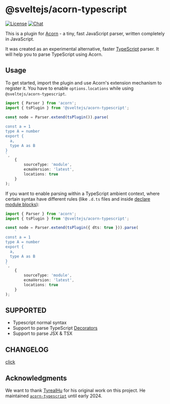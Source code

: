 # @sveltejs/acorn-typescript

[![License](https://img.shields.io/npm/l/svelte.svg)](LICENSE.md) [![Chat](https://img.shields.io/discord/457912077277855764?label=chat&logo=discord)](https://svelte.dev/chat)

This is a plugin for [Acorn](http://marijnhaverbeke.nl/acorn/) - a tiny, fast JavaScript parser, written completely in JavaScript.

It was created as an experimental alternative, faster [TypeScript](https://www.typescriptlang.org/) parser. It will help you to parse
TypeScript using Acorn.

## Usage

To get started, import the plugin and use Acorn's extension mechanism to register it. You have to enable `options.locations` while using `@sveltejs/acorn-typescript`.

```typescript
import { Parser } from 'acorn';
import { tsPlugin } from '@sveltejs/acorn-typescript';

const node = Parser.extend(tsPlugin()).parse(
	`
const a = 1
type A = number
export {
  a,
  type A as B
}
`,
	{
		sourceType: 'module',
		ecmaVersion: 'latest',
		locations: true
	}
);
```

If you want to enable parsing within a TypeScript ambient context, where certain syntax have different rules (like `.d.ts` files and inside [declare module blocks](https://www.typescriptlang.org/docs/handbook/declaration-files/introduction.html)):

```typescript
import { Parser } from 'acorn';
import { tsPlugin } from '@sveltejs/acorn-typescript';

const node = Parser.extend(tsPlugin({ dts: true })).parse(
	`
const a = 1
type A = number
export {
  a,
  type A as B
}
`,
	{
		sourceType: 'module',
		ecmaVersion: 'latest',
		locations: true
	}
);
```

## SUPPORTED

- Typescript normal syntax
- Support to parse TypeScript [Decorators](https://www.typescriptlang.org/docs/handbook/decorators.html)
- Support to parse JSX & TSX

## CHANGELOG

[click](./CHANGELOG.md)

## Acknowledgments

We want to thank [TyrealHu](https://github.com/TyrealHu) for his original work on this project. He maintained [`acorn-typescript`](https://github.com/TyrealHu/acorn-typescript) until early 2024.
